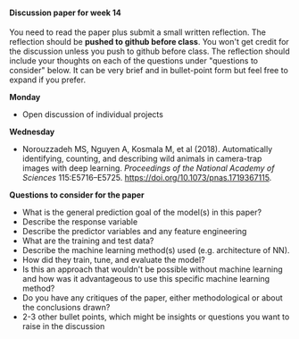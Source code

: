 

#### Discussion paper for week 14

You need to read the paper plus submit a small written reflection. The reflection should be **pushed to github before class**.  You won't get credit for the discussion unless you push to github before class. The reflection should include your thoughts on each of the questions under "questions to consider" below. It can be very brief and in bullet-point form but feel free to expand if you prefer.



**Monday**

* Open discussion of individual projects



**Wednesday**

* Norouzzadeh MS, Nguyen A, Kosmala M, et al (2018). Automatically identifying, counting, and describing wild animals in camera-trap images with deep learning. *Proceedings of the National Academy of Sciences* 115:E5716–E5725. https://doi.org/10.1073/pnas.1719367115.



**Questions to consider for the paper**

  * What is the general prediction goal of the model(s) in this paper?
  * Describe the response variable
  * Describe the predictor variables and any feature engineering
  * What are the training and test data?
  * Describe the machine learning method(s) used (e.g. architecture of NN).
  * How did they train, tune, and evaluate the model?
  * Is this an approach that wouldn't be possible without machine learning and how was it advantageous to use this specific machine learning method?
  * Do you have any critiques of the paper, either methodological or about the conclusions drawn?
  * 2-3 other bullet points, which might be insights or questions you want to raise in the discussion



